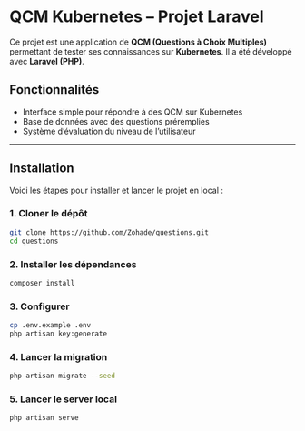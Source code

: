 # QCM Kubernetes – Projet Laravel

Ce projet est une application de **QCM (Questions à Choix Multiples)** permettant de tester ses connaissances sur **Kubernetes**. Il a été développé avec **Laravel (PHP)**.

## Fonctionnalités

-   Interface simple pour répondre à des QCM sur Kubernetes
-   Base de données avec des questions préremplies
-   Système d’évaluation du niveau de l’utilisateur

---

## Installation

Voici les étapes pour installer et lancer le projet en local :

### 1. Cloner le dépôt

```bash
git clone https://github.com/Zohade/questions.git
cd questions
```

### 2. Installer les dépendances

```bash
composer install
```

### 3. Configurer

```bash
cp .env.example .env
php artisan key:generate
```

### 4. Lancer la migration

```bash
php artisan migrate --seed
```

### 5. Lancer le server local

```bash
php artisan serve
```

